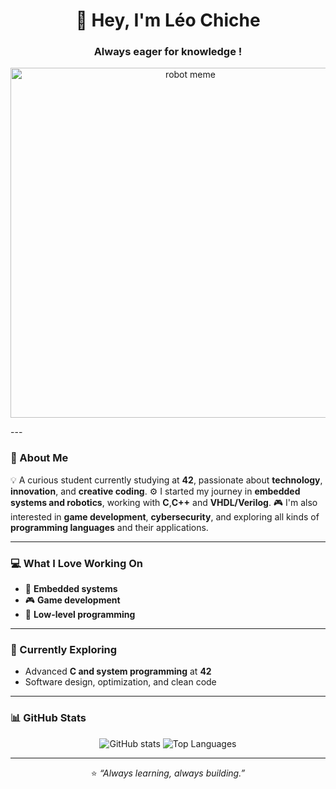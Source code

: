 <h1 align="center">🤖 Hey, I'm Léo Chiche</h1>
<h3 align="center">Always eager for knowledge !</h3>

<p align="center">
  <img src="assets/robot.gif" width="560" alt="robot meme">
</p>
---

### 🧠 About Me

💡 A curious student currently studying at **42**, passionate about **technology**, **innovation**, and **creative coding**.
⚙️ I started my journey in **embedded systems and robotics**, working with **C**,**C++** and **VHDL/Verilog**.
🎮 I'm also interested in **game development**, **cybersecurity**, and exploring all kinds of **programming languages** and their applications.

---

### 💻 What I Love Working On

- 🦾 **Embedded systems**
- 🎮 **Game development**
- 🔐 **Low-level programming**

---

### 🌱 Currently Exploring

- Advanced **C and system programming** at **42**  
- Software design, optimization, and clean code  

---

### 📊 GitHub Stats

<p align="center">
  <img src="https://github-readme-stats.vercel.app/api?username=RedRaven-0v0&show_icons=true&theme=tokyonight" alt="GitHub stats" />
  <img src="https://github-readme-stats.vercel.app/api/top-langs/?username=RedRaven-0v0&layout=compact&theme=tokyonight" alt="Top Languages" />
</p>

---

<p align="center">
  ⭐️ <em>“Always learning, always building.”</em>
</p>
